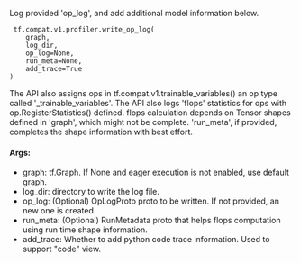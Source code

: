 Log provided 'op_log', and add additional model information below.

```
 tf.compat.v1.profiler.write_op_log(
    graph,
    log_dir,
    op_log=None,
    run_meta=None,
    add_trace=True
)
```
The API also assigns ops in tf.compat.v1.trainable_variables() an op type called '_trainable_variables'. The API also logs 'flops' statistics for ops with op.RegisterStatistics() defined. flops calculation depends on Tensor shapes defined in 'graph', which might not be complete. 'run_meta', if provided, completes the shape information with best effort.
#### Args:
- graph: tf.Graph. If None and eager execution is not enabled, use default graph.
- log_dir: directory to write the log file.
- op_log: (Optional) OpLogProto proto to be written. If not provided, an new one is created.
- run_meta: (Optional) RunMetadata proto that helps flops computation using run time shape information.
- add_trace: Whether to add python code trace information. Used to support "code" view.

